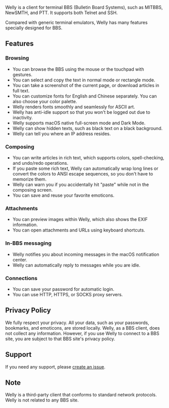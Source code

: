 Welly is a client for terminal BBS (Bulletin Board Systems), such as MITBBS, NewSMTH, and PTT. It supports both Telnet and SSH.

Compared with generic terminal emulators, Welly has many features specially designed for BBS.

## Features

### Browsing

- You can browse the BBS using the mouse or the touchpad with gestures.
- You can select and copy the text in normal mode or rectangle mode.
- You can take a screenshot of the current page, or download articles in full text.
- You can customize fonts for English and Chinese separately. You can also choose your color palette.
- Welly renders fonts smoothly and seamlessly for ASCII art.
- Welly has anti-idle support so that you won't be logged out due to inactivity.
- Welly supports macOS native full-screen mode and Dark Mode.
- Welly can show hidden texts, such as black text on a black background.
- Welly can tell you where an IP address resides.

### Composing

- You can write articles in rich text, which supports colors, spell-checking, and undo/redo operations.
- If you paste some rich text, Welly can automatically wrap long lines or convert the colors to ANSI escape sequences, so you don't have to memorize them.
- Welly can warn you if you accidentally hit "paste" while not in the composing screen.
- You can save and reuse your favorite emoticons.

### Attachments

- You can preview images within Welly, which also shows the EXIF information.
- You can open attachments and URLs using keyboard shortcuts.

### In-BBS messaging

- Welly notifies you about incoming messages in the macOS notification center.
- Welly can automatically reply to messages while you are idle.

### Connections

- You can save your password for automatic login.
- You can use HTTP, HTTPS, or SOCKS proxy servers.

## Privacy Policy

We fully respect your privacy. All your data, such as your passwords, bookmarks, and emoticons, are stored locally. Welly, as a BBS client, does not collect any information. However, if you use Welly to connect to a BBS site, you are subject to that BBS site's privacy policy.

## Support

If you need any support, please [create an issue](https://github.com/ytang/welly/issues).

## Note

Welly is a third-party client that conforms to standard network protocols. Welly is not related to any BBS site.

